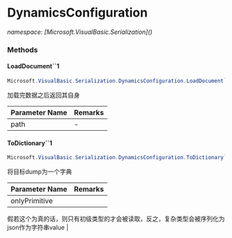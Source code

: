 ﻿# DynamicsConfiguration
_namespace: [Microsoft.VisualBasic.Serialization](<a href="#" onClick="load('/docs/Microsoft.VisualBasic.Serialization/index.md')"></a>)_





### Methods

#### LoadDocument``1
```csharp
Microsoft.VisualBasic.Serialization.DynamicsConfiguration.LoadDocument``1(System.String)
```
加载完数据之后返回其自身

|Parameter Name|Remarks|
|--------------|-------|
|path|-|


#### ToDictionary``1
```csharp
Microsoft.VisualBasic.Serialization.DynamicsConfiguration.ToDictionary``1(System.Boolean)
```
将目标dump为一个字典

|Parameter Name|Remarks|
|--------------|-------|
|onlyPrimitive|
 假若这个为真的话，则只有初级类型的才会被读取，反之，复杂类型会被序列化为json作为字符串value
 |



